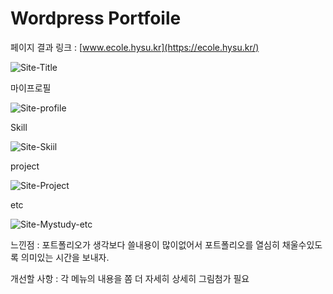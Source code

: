 <h1>Wordpress Portfoile</h1>

페이지 결과  링크 : [www.ecole.hysu.kr](https://ecole.hysu.kr/)

![Site-Title](https://github.com/Korcp/ecole-project/assets/48702154/7edd37d4-2d0b-4bdf-9919-2cfed5d1214c)

마이프로필

![Site-profile](https://github.com/Korcp/ecole-project/assets/48702154/bcde7219-f838-4927-bd95-61fc6ab05f22)

Skill

![Site-Skiil](https://github.com/Korcp/ecole-project/assets/48702154/20228d97-7e02-4868-a345-d1c7998f3961)

project

![Site-Project](https://github.com/Korcp/ecole-project/assets/48702154/26734a3d-0886-4114-9c6d-6e7ce83048e9)

etc

![Site-Mystudy-etc](https://github.com/Korcp/ecole-project/assets/48702154/6045cbf2-9ad8-468a-b2ca-3b2933799f7a)

느낀점 : 포트폴리오가 생각보다 쓸내용이 많이없어서 포트폴리오를 열심히 채울수있도록 의미있는 시간을 보내자.

개선할 사항 : 각 메뉴의 내용을 쫌 더 자세히 상세히 그림첨가 필요

